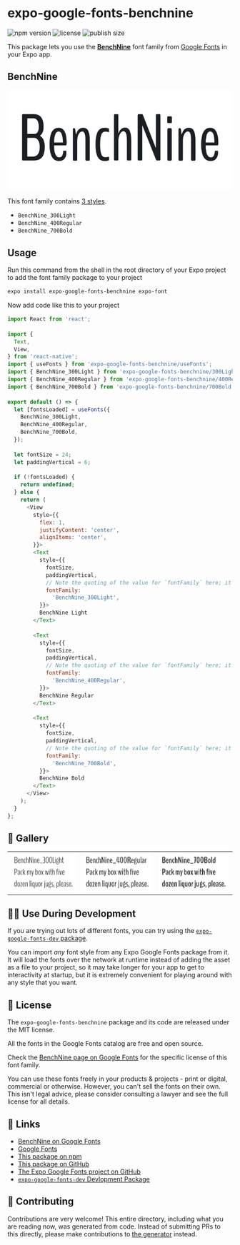 # expo-google-fonts-benchnine

![npm version](https://flat.badgen.net/npm/v/expo-google-fonts-benchnine)
![license](https://flat.badgen.net/github/license/expo/google-fonts)
![publish size](https://flat.badgen.net/packagephobia/install/expo-google-fonts-benchnine)

This package lets you use the [**BenchNine**](https://fonts.google.com/specimen/BenchNine) font family from [Google Fonts](https://fonts.google.com/) in your Expo app.

## BenchNine

![BenchNine](./font-family.png)

This font family contains [3 styles](#-gallery).

- `BenchNine_300Light`
- `BenchNine_400Regular`
- `BenchNine_700Bold`

## Usage

Run this command from the shell in the root directory of your Expo project to add the font family package to your project
```sh
expo install expo-google-fonts-benchnine expo-font
```

Now add code like this to your project
```js
import React from 'react';

import {
  Text,
  View,
} from 'react-native';
import { useFonts } from 'expo-google-fonts-benchnine/useFonts';
import { BenchNine_300Light } from 'expo-google-fonts-benchnine/300Light';
import { BenchNine_400Regular } from 'expo-google-fonts-benchnine/400Regular';
import { BenchNine_700Bold } from 'expo-google-fonts-benchnine/700Bold';

export default () => {
  let [fontsLoaded] = useFonts({
    BenchNine_300Light,
    BenchNine_400Regular,
    BenchNine_700Bold,
  });

  let fontSize = 24;
  let paddingVertical = 6;

  if (!fontsLoaded) {
    return undefined;
  } else {
    return (
      <View
        style={{
          flex: 1,
          justifyContent: 'center',
          alignItems: 'center',
        }}>
        <Text
          style={{
            fontSize,
            paddingVertical,
            // Note the quoting of the value for `fontFamily` here; it expects a string!
            fontFamily:
              'BenchNine_300Light',
          }}>
          BenchNine Light
        </Text>

        <Text
          style={{
            fontSize,
            paddingVertical,
            // Note the quoting of the value for `fontFamily` here; it expects a string!
            fontFamily:
              'BenchNine_400Regular',
          }}>
          BenchNine Regular
        </Text>

        <Text
          style={{
            fontSize,
            paddingVertical,
            // Note the quoting of the value for `fontFamily` here; it expects a string!
            fontFamily:
              'BenchNine_700Bold',
          }}>
          BenchNine Bold
        </Text>
      </View>
    );
  }
};

```

## 🔡 Gallery


||||
|-|-|-|
|![BenchNine_300Light](.//300Light/BenchNine_300Light.ttf.png)|![BenchNine_400Regular](.//400Regular/BenchNine_400Regular.ttf.png)|![BenchNine_700Bold](.//700Bold/BenchNine_700Bold.ttf.png)||


## 👩‍💻 Use During Development

If you are trying out lots of different fonts, you can try using the [`expo-google-fonts-dev` package](https://github.com/freeboub/google-fonts/tree/master/font-packages/dev#readme).

You can import *any* font style from any Expo Google Fonts package from it. It will load the fonts
over the network at runtime instead of adding the asset as a file to your project, so it may take longer
for your app to get to interactivity at startup, but it is extremely convenient
for playing around with any style that you want.

## 📖 License

The `expo-google-fonts-benchnine` package and its code are released under the MIT license.

All the fonts in the Google Fonts catalog are free and open source.

Check the [BenchNine page on Google Fonts](https://fonts.google.com/specimen/BenchNine) for the specific license of this font family.

You can use these fonts freely in your products & projects - print or digital, commercial or otherwise. However, you can't sell the fonts on their own. This isn't legal advice, please consider consulting a lawyer and see the full license for all details.

## 🔗 Links

- [BenchNine on Google Fonts](https://fonts.google.com/specimen/BenchNine)
- [Google Fonts](https://fonts.google.com/)
- [This package on npm](https://www.npmjs.com/package/expo-google-fonts-benchnine)
- [This package on GitHub](https://github.com/freeboub/google-fonts/tree/master/font-packages/benchnine)
- [The Expo Google Fonts project on GitHub](https://github.com/freeboub/google-fonts)
- [`expo-google-fonts-dev` Devlopment Package](https://github.com/freeboub/google-fonts/tree/master/font-packages/dev)

## 🤝 Contributing

Contributions are very welcome! This entire directory, including what you are reading now, was generated from code. Instead of submitting PRs to this directly, please make contributions to [the generator](https://github.com/freeboub/google-fonts/tree/master/packages/generator) instead.
